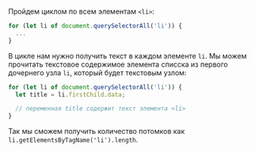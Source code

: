 Пройдем циклом по всем элементам `<li>`:

```js
for (let li of document.querySelectorAll('li')) {
  ...
}
```

В цикле нам нужно получить текст в каждом элементе `li`. Мы можем прочитать текстовое содержимое элемента списска из первого дочернего узла `li`, который будет текстовым узлом:

```js
for (let li of document.querySelectorAll('li')) {
  let title = li.firstChild.data;

  // переменная title содержит текст элемента <li>
}
```

Так мы сможем получить количество потомков как `li.getElementsByTagName('li').length`.
